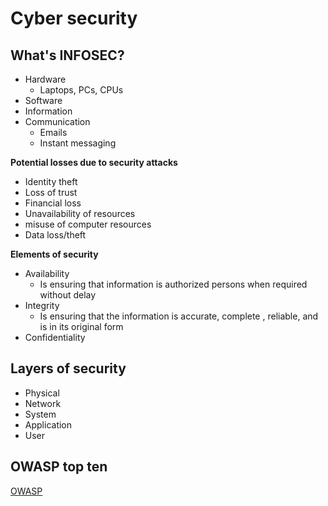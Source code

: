 # Cyber security

## What's INFOSEC?

- Hardware 
	+ Laptops, PCs, CPUs
- Software
- Information
- Communication
	+ Emails 
	+ Instant messaging
	
**Potential losses due to security attacks** 
- Identity theft 
- Loss of trust 
- Financial loss
- Unavailability of resources 
- misuse of computer resources 
- Data loss/theft


**Elements of security** 
- Availability
	+ Is ensuring that information is authorized persons when required without delay
- Integrity
	+ Is ensuring that the information is accurate, complete , reliable, and is in its original form
- Confidentiality

## Layers of security
- Physical 
- Network
- System
- Application
- User
 

## OWASP top ten
[OWASP](https://owasp.org) 
